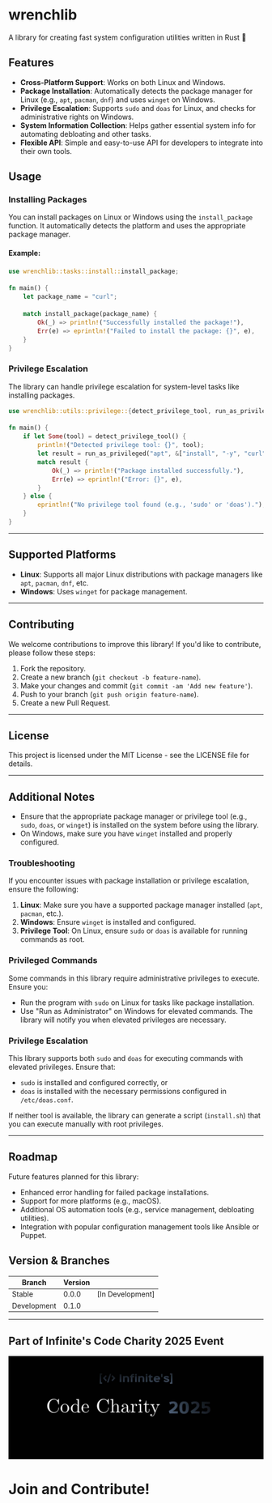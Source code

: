 # wrenchlib

A library for creating fast system configuration utilities written in Rust 🦀

## Features

- **Cross-Platform Support**: Works on both Linux and Windows.
- **Package Installation**: Automatically detects the package manager for Linux (e.g., `apt`, `pacman`, `dnf`) and uses `winget` on Windows.
- **Privilege Escalation**: Supports `sudo` and `doas` for Linux, and checks for administrative rights on Windows.
- **System Information Collection**: Helps gather essential system info for automating debloating and other tasks.
- **Flexible API**: Simple and easy-to-use API for developers to integrate into their own tools.

## Usage

### Installing Packages

You can install packages on Linux or Windows using the `install_package` function. It automatically detects the platform and uses the appropriate package manager.

#### Example:

```rust
use wrenchlib::tasks::install::install_package;

fn main() {
    let package_name = "curl";

    match install_package(package_name) {
        Ok(_) => println!("Successfully installed the package!"),
        Err(e) => eprintln!("Failed to install the package: {}", e),
    }
}
```

### Privilege Escalation

The library can handle privilege escalation for system-level tasks like installing packages.

```rust
use wrenchlib::utils::privilege::{detect_privilege_tool, run_as_privileged};

fn main() {
    if let Some(tool) = detect_privilege_tool() {
        println!("Detected privilege tool: {}", tool);
        let result = run_as_privileged("apt", &["install", "-y", "curl"]);
        match result {
            Ok(_) => println!("Package installed successfully."),
            Err(e) => eprintln!("Error: {}", e),
        }
    } else {
        eprintln!("No privilege tool found (e.g., 'sudo' or 'doas').");
    }
}
```

---

## Supported Platforms

- **Linux**: Supports all major Linux distributions with package managers like `apt`, `pacman`, `dnf`, etc.
- **Windows**: Uses `winget` for package management.

---

## Contributing

We welcome contributions to improve this library! If you'd like to contribute, please follow these steps:

1.  Fork the repository.
2.  Create a new branch (`git checkout -b feature-name`).
3.  Make your changes and commit (`git commit -am 'Add new feature'`).
4.  Push to your branch (`git push origin feature-name`).
5.  Create a new Pull Request.

---

## License

This project is licensed under the MIT License - see the LICENSE file for details.

---

## Additional Notes

- Ensure that the appropriate package manager or privilege tool (e.g., `sudo`, `doas`, or `winget`) is installed on the system before using the library.
- On Windows, make sure you have `winget` installed and properly configured.

### Troubleshooting

If you encounter issues with package installation or privilege escalation, ensure the following:

1.  **Linux**: Make sure you have a supported package manager installed (`apt`, `pacman`, etc.).
2.  **Windows**: Ensure `winget` is installed and configured.
3.  **Privilege Tool**: On Linux, ensure `sudo` or `doas` is available for running commands as root.

### Privileged Commands

Some commands in this library require administrative privileges to execute. Ensure you:

- Run the program with `sudo` on Linux for tasks like package installation.
- Use "Run as Administrator" on Windows for elevated commands.
  The library will notify you when elevated privileges are necessary.

### Privilege Escalation

This library supports both `sudo` and `doas` for executing commands with elevated privileges. Ensure that:

- `sudo` is installed and configured correctly, or
- `doas` is installed with the necessary permissions configured in `/etc/doas.conf`.

If neither tool is available, the library can generate a script (`install.sh`) that you can execute manually with root privileges.

---

## Roadmap

Future features planned for this library:

- Enhanced error handling for failed package installations.
- Support for more platforms (e.g., macOS).
- Additional OS automation tools (e.g., service management, debloating utilities).
- Integration with popular configuration management tools like Ansible or Puppet.

## Version & Branches

| Branch      | Version |                  |
| ----------- | ------- | ---------------- |
| Stable      | 0.0.0   | [In Development] |
| Development | 0.1.0   |                  |

---

## Part of Infinite's Code Charity 2025 Event

![CharityBanner](docs/assets/BannerCharity.jpg)

# Join and Contribute!
